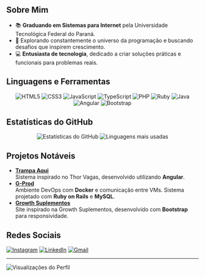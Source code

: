 <!-- About Me Section -->
## Sobre Mim
- 📚 **Graduando em Sistemas para Internet** pela Universidade Tecnológica Federal do Paraná.
- 🌱 Explorando constantemente o universo da programação e buscando desafios que inspirem crescimento.  
- 💻 **Entusiasta de tecnologia**, dedicado a criar soluções práticas e funcionais para problemas reais.  

<!-- Languages and Tools Section -->
## Linguagens e Ferramentas
<p align="center">
  <img src="https://img.shields.io/badge/HTML5-E34F26?logo=html5&logoColor=white&style=flat-square" alt="HTML5" title="HTML5 - Estrutura de páginas web">
  <img src="https://img.shields.io/badge/CSS3-1572B6?logo=css3&logoColor=white&style=flat-square" alt="CSS3" title="CSS3 - Estilização de páginas web">
  <img src="https://img.shields.io/badge/JavaScript-F7DF1E?logo=javascript&logoColor=black&style=flat-square" alt="JavaScript" title="JavaScript - Interatividade e dinamicidade">
  <img src="https://img.shields.io/badge/TypeScript-3178C6?logo=typescript&logoColor=white&style=flat-square" alt="TypeScript" title="TypeScript - Tipagem para JavaScript">
  <img src="https://img.shields.io/badge/PHP-777BB4?logo=php&logoColor=white&style=flat-square" alt="PHP" title="PHP - Desenvolvimento web do lado servidor">
  <img src="https://img.shields.io/badge/Ruby-CC342D?logo=ruby&logoColor=white&style=flat-square" alt="Ruby" title="Ruby - Desenvolvimento ágil com Rails">
  <img src="https://img.shields.io/badge/Java-007396?logo=java&logoColor=white&style=flat-square" alt="Java" title="Java - Programação orientada a objetos">
  <img src="https://img.shields.io/badge/Angular-DD0031?logo=angular&logoColor=white&style=flat-square" alt="Angular" title="Angular - Framework para aplicações web">
  <img src="https://img.shields.io/badge/Bootstrap-563D7C?logo=bootstrap&logoColor=white&style=flat-square" alt="Bootstrap" title="Bootstrap - Estilos responsivos">
</p>

<!-- GitHub Stats Section -->
## Estatísticas do GitHub
<div align="center">
  <img src="https://github-readme-stats.vercel.app/api?username=lucasgfaj&show_icons=true&theme=radical" alt="Estatísticas do GitHub">
  <img src="https://github-readme-stats.vercel.app/api/top-langs/?username=lucasgfaj&layout=compact&theme=radical" alt="Linguagens mais usadas">
</div>

<!-- Notable Projects Section -->
## Projetos Notáveis
- [**Trampa Aqui**](https://github.com/lucasgfaj/trampa-aqui)  
  Sistema inspirado no Thor Vagas, desenvolvido utilizando **Angular**.  
- [**G-Prod**](https://github.com/lucasgfaj/g-prod.git)  
  Ambiente DevOps com **Docker** e comunicação entre VMs. Sistema projetado com **Ruby on Rails** e **MySQL**.  
- [**Growth Suplementos**](https://github.com/lucasgfaj/growth-suplementos.git)  
  Site inspirado na Growth Suplementos, desenvolvido com **Bootstrap** para responsividade.  

<!-- Social Media Section -->
## Redes Sociais
<p>
  <a href="https://www.instagram.com/lucasgfaj/" target="_blank"><img src="https://img.shields.io/badge/-Instagram-%23E4405F?style=for-the-badge&logo=instagram&logoColor=white" alt="Instagram"></a>
  <a href="https://www.linkedin.com/in/lucas-fajardo-612550249/" target="_blank"><img src="https://img.shields.io/badge/-LinkedIn-blue?style=for-the-badge&logo=linkedin&logoColor=white" alt="LinkedIn"></a>
  <a href="mailto:lucasgfajardo09@gmail.com" target="_blank"><img src="https://img.shields.io/badge/-Gmail-red?style=for-the-badge&logo=gmail&logoColor=white" alt="Gmail"></a>
</p>

---

<img src="https://komarev.com/ghpvc/?username=lucasgfaj&color=0e75b6&style=for-the-badge" alt="Visualizações do Perfil">
